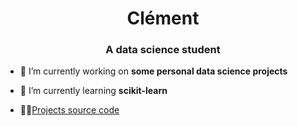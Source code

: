 <h1 align="center">Clément</h1>
<h3 align="center">A data science student</h3>

- 🔭 I’m currently working on **some personal data science projects**

- 🌱 I’m currently learning **scikit-learn**

- 👨‍💻[Projects source code](https://github.com/ClemouDouard?tab=repositories)
